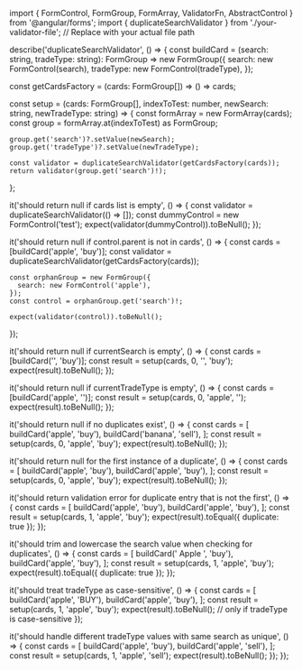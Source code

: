 import { FormControl, FormGroup, FormArray, ValidatorFn, AbstractControl } from '@angular/forms';
import { duplicateSearchValidator } from './your-validator-file'; // Replace with your actual file path

describe('duplicateSearchValidator', () => {
  const buildCard = (search: string, tradeType: string): FormGroup =>
    new FormGroup({
      search: new FormControl(search),
      tradeType: new FormControl(tradeType),
    });

  const getCardsFactory = (cards: FormGroup[]) => () => cards;

  const setup = (cards: FormGroup[], indexToTest: number, newSearch: string, newTradeType: string) => {
    const formArray = new FormArray(cards);
    const group = formArray.at(indexToTest) as FormGroup;

    group.get('search')?.setValue(newSearch);
    group.get('tradeType')?.setValue(newTradeType);

    const validator = duplicateSearchValidator(getCardsFactory(cards));
    return validator(group.get('search')!);
  };

  it('should return null if cards list is empty', () => {
    const validator = duplicateSearchValidator(() => []);
    const dummyControl = new FormControl('test');
    expect(validator(dummyControl)).toBeNull();
  });

  it('should return null if control.parent is not in cards', () => {
    const cards = [buildCard('apple', 'buy')];
    const validator = duplicateSearchValidator(getCardsFactory(cards));

    const orphanGroup = new FormGroup({
      search: new FormControl('apple'),
    });
    const control = orphanGroup.get('search')!;

    expect(validator(control)).toBeNull();
  });

  it('should return null if currentSearch is empty', () => {
    const cards = [buildCard('', 'buy')];
    const result = setup(cards, 0, '', 'buy');
    expect(result).toBeNull();
  });

  it('should return null if currentTradeType is empty', () => {
    const cards = [buildCard('apple', '')];
    const result = setup(cards, 0, 'apple', '');
    expect(result).toBeNull();
  });

  it('should return null if no duplicates exist', () => {
    const cards = [
      buildCard('apple', 'buy'),
      buildCard('banana', 'sell'),
    ];
    const result = setup(cards, 0, 'apple', 'buy');
    expect(result).toBeNull();
  });

  it('should return null for the first instance of a duplicate', () => {
    const cards = [
      buildCard('apple', 'buy'),
      buildCard('apple', 'buy'),
    ];
    const result = setup(cards, 0, 'apple', 'buy');
    expect(result).toBeNull();
  });

  it('should return validation error for duplicate entry that is not the first', () => {
    const cards = [
      buildCard('apple', 'buy'),
      buildCard('apple', 'buy'),
    ];
    const result = setup(cards, 1, 'apple', 'buy');
    expect(result).toEqual({ duplicate: true });
  });

  it('should trim and lowercase the search value when checking for duplicates', () => {
    const cards = [
      buildCard('  Apple  ', 'buy'),
      buildCard('apple', 'buy'),
    ];
    const result = setup(cards, 1, 'apple', 'buy');
    expect(result).toEqual({ duplicate: true });
  });

  it('should treat tradeType as case-sensitive', () => {
    const cards = [
      buildCard('apple', 'BUY'),
      buildCard('apple', 'buy'),
    ];
    const result = setup(cards, 1, 'apple', 'buy');
    expect(result).toBeNull(); // only if tradeType is case-sensitive
  });

  it('should handle different tradeType values with same search as unique', () => {
    const cards = [
      buildCard('apple', 'buy'),
      buildCard('apple', 'sell'),
    ];
    const result = setup(cards, 1, 'apple', 'sell');
    expect(result).toBeNull();
  });
});
